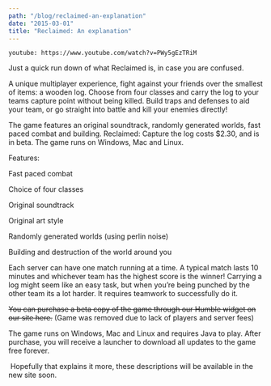 ```yaml
---
path: "/blog/reclaimed-an-explanation"
date: "2015-03-01"
title: "Reclaimed: An explanation"
---
```


`youtube: https://www.youtube.com/watch?v=PWy5gEzTRiM` 

Just a quick run down of what Reclaimed is, in case you are confused.

A unique multiplayer experience, fight against your friends over the smallest of items: a wooden log. Choose from four classes and carry the log to your teams capture point without being killed. Build traps and defenses to aid your team, or go straight into battle and kill your enemies directly!

The game features an original soundtrack, randomly generated worlds, fast paced combat and building. Reclaimed: Capture the log costs $2.30, and is in beta. The game runs on Windows, Mac and Linux.

Features:

Fast paced combat

Choice of four classes

Original soundtrack

Original art style

Randomly generated worlds (using perlin noise)

Building and destruction of the world around you

Each server can have one match running at a time. A typical match lasts 10 minutes and whichever team has the highest score is the winner! Carrying a log might seem like an easy task, but when you’re being punched by the other team its a lot harder. It requires teamwork to successfully do it.

~~You can purchase a beta copy of the game through our Humble widget on our site here.~~ 
(Game was removed due to lack of players and server fees)

The game runs on Windows, Mac and Linux and requires Java to play. After purchase, you will receive a launcher to download all updates to the game free forever.

 Hopefully that explains it more, these descriptions will be available in the new site soon.





